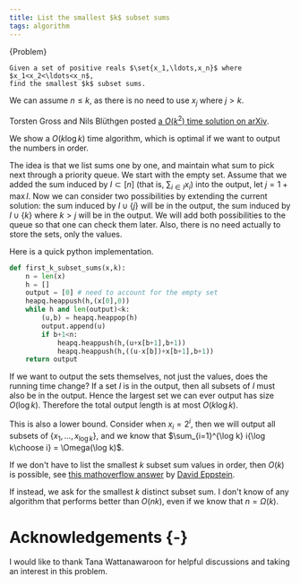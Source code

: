 ```yaml
---
title: List the smallest $k$ subset sums
tags: algorithm
---
```


{Problem}

    Given a set of positive reals $\set{x_1,\ldots,x_n}$ where $x_1<x_2<\ldots<x_n$, 
    find the smallest $k$ subset sums.

We can assume $n\leq k$, as there is no need to use $x_j$ where $j>k$. 

Torsten Gross and Nils Blüthgen posted [a $O(k^2)$ time solution on arXiv](https://arxiv.org/abs/1704.05795).

We show a $O(k\log k)$ time algorithm, which is optimal if we want to output the numbers in order.

The idea is that we list sums one by one, and maintain what sum to pick next through a priority queue. We start with the empty set. Assume that we added the sum induced by $I\subset [n]$ (that is, $\sum_{i\in I} x_i$) into the output, let $j=1+\max I$. Now we can consider two possibilities by extending the current solution: the sum induced by $I\cup \{j\}$ will be in the output, the sum induced by $I\cup \{k\}$ where $k>j$ will be in the output. We will add both possibilities to the queue so that one can check them later.
Also, there is no need actually to store the sets, only the values.

Here is a quick python implementation. 

```python
def first_k_subset_sums(x,k):
    n = len(x)
    h = []
    output = [0] # need to account for the empty set
    heapq.heappush(h,(x[0],0))
    while h and len(output)<k:
        (u,b) = heapq.heappop(h)
        output.append(u)
        if b+1<n:
            heapq.heappush(h,(u+x[b+1],b+1))
            heapq.heappush(h,((u-x[b])+x[b+1],b+1))
    return output
```

If we want to output the sets themselves, not just the values, does the running time change? If a set $I$ is in the output, then all subsets of $I$ must also be in the output. Hence the largest set we can ever output has size $O(\log k)$. Therefore the total output length is at most $O(k\log k)$.

This is also a lower bound. Consider when $x_i=2^i$, then we will output all subsets of $\{x_1,\ldots,x_{\log k}\}$, and we know that $\sum_{i=1}^{\log k} i{\log k\choose i} = \Omega(\log k)$.

If we don't have to list the smallest $k$ subset sum values in order, then $O(k)$ is possible, see [this mathoverflow answer](https://mathoverflow.net/a/222341/6886) by [David Eppstein](https://www.ics.uci.edu/~eppstein/).

If instead, we ask for the smallest $k$ distinct subset sum. I don't know of any algorithm that performs better than $O(nk)$, even if we know that $n=\Omega(k)$.

# Acknowledgements {-}

I would like to thank Tana Wattanawaroon for helpful discussions and taking an interest in this problem. 